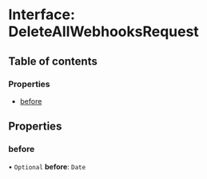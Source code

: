 # Interface: DeleteAllWebhooksRequest

## Table of contents

### Properties

- [before](DeleteAllWebhooksRequest.md#before)

## Properties

### <a id="before" name="before"></a> before

• `Optional` **before**: `Date`
